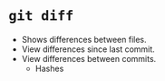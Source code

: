 # `git diff`

- Shows differences between files.
- View differences since last commit.
- View differences between commits.
  - Hashes
